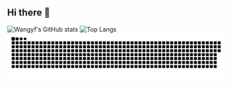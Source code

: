## Hi there 👋
![Wangyf's GitHub stats](https://github-readme-stats.vercel.app/api?username=wangyf9&show_icons=true&theme=dracula)
![Top Langs](https://github-readme-stats.vercel.app/api/top-langs/?username=wangyf9&layout=compact)
![bright](https://raw.githubusercontent.com/wangyf9/wangyf9/output/github-contribution-grid-snake.svg)


<!--
![dark](https://raw.githubusercontent.com/你的用户名/你的仓库名/output/github-contribution-grid-snake-dark.svg)
**wangyf9/wangyf9** is a ✨ _special_ ✨ repository because its `README.md` (this file) appears on your GitHub profile.

Here are some ideas to get you started:

- 🔭 I’m currently working on ...
- 🌱 I’m currently learning ...
- 👯 I’m looking to collaborate on ...
- 🤔 I’m looking for help with ...
- 💬 Ask me about ...
- 📫 How to reach me: ...
- 😄 Pronouns: ...
- ⚡ Fun fact: ...
-->
